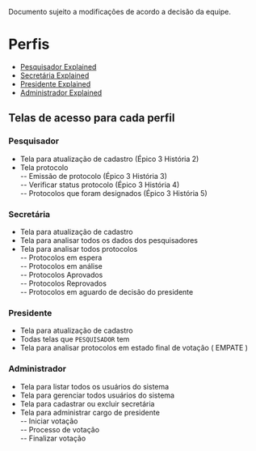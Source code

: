 Documento sujeito a modificações de acordo a decisão da equipe.
# Perfis
- [Pesquisador Explained](https://github.com/eduardojnr/Projeto-de-Engenharia/blob/main/_Controle_perfis_ext.md#pesquisador)
- [Secretária Explained](https://github.com/eduardojnr/Projeto-de-Engenharia/blob/main/_Controle_perfis_ext.md#secretaria)
- [Presidente Explained](https://github.com/eduardojnr/Projeto-de-Engenharia/blob/main/_Controle_perfis_ext.md#presidente)
- [Administrador Explained](https://github.com/eduardojnr/Projeto-de-Engenharia/blob/main/_Controle_perfis_ext.md#adm)

## Telas de acesso para cada perfil

<a name="pesquisador"></a>
### Pesquisador
- Tela para atualização de cadastro (Épico 3 História 2)  
- Tela protocolo  
-- Emissão de protocolo  (Épico 3 História 3)  
-- Verificar status protocolo (Épico 3 História 4)   
-- Protocolos que foram designados (Épico 3 História 5)  



<a name="secretaria"></a>
### Secretária
- Tela para atualização de cadastro
- Tela para analisar todos os dados dos pesquisadores
- Tela para analisar todos protocolos  
-- Protocolos em espera  
-- Protocolos em análise  
-- Protocolos Aprovados  
-- Protocolos Reprovados  
-- Protocolos em aguardo de decisão do presidente  

<a name="presidente"></a>
### Presidente
- Tela para atualização de cadastro
- Todas telas que ``PESQUISADOR`` tem
- Tela para analisar protocolos em estado final de votação ( EMPATE )

<a name="adm"></a>
### Administrador
- Tela para listar todos os usuários do sistema
- Tela para gerenciar todos usuários do sistema
- Tela para cadastrar ou excluir secretária
- Tela para administrar cargo de presidente  
-- Iniciar votação  
-- Processo de votação  
-- Finalizar votação  
